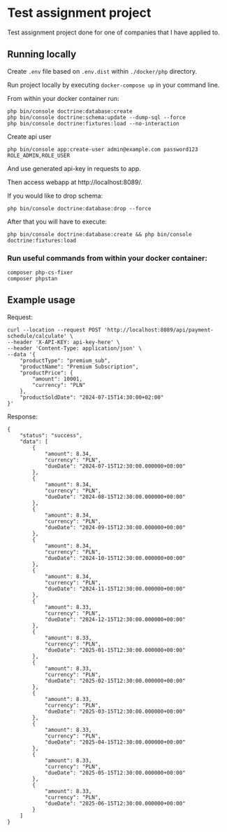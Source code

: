 # Test assignment project
Test assignment project done for one of companies that I have applied to.

## Running locally

Create `.env` file based on `.env.dist` within `./docker/php` directory.

Run project locally by executing  `docker-compose up` in your command line. 

From within your docker container run:
```
php bin/console doctrine:database:create
php bin/console doctrine:schema:update --dump-sql --force
php bin/console doctrine:fixtures:load --no-interaction
```

Create api user
```
php bin/console app:create-user admin@example.com password123 ROLE_ADMIN,ROLE_USER
```
And use generated api-key in requests to app.

Then access webapp at http://localhost:8089/.

If you would like to drop schema:
```
php bin/console doctrine:database:drop --force
```
After that you will have to execute:
```
php bin/console doctrine:database:create && php bin/console doctrine:fixtures:load
```

### Run useful commands from within your docker container:
```
composer php-cs-fixer
composer phpstan
```

## Example usage

Request:
```
curl --location --request POST 'http://localhost:8089/api/payment-schedule/calculate' \
--header 'X-API-KEY: api-key-here' \
--header 'Content-Type: application/json' \
--data '{
    "productType": "premium_sub",
    "productName": "Premium Subscription",
    "productPrice": {
        "amount": 10001,
        "currency": "PLN"
    },
    "productSoldDate": "2024-07-15T14:30:00+02:00"
}'
```
Response:
```
{
    "status": "success",
    "data": [
        {
            "amount": 8.34,
            "currency": "PLN",
            "dueDate": "2024-07-15T12:30:00.000000+00:00"
        },
        {
            "amount": 8.34,
            "currency": "PLN",
            "dueDate": "2024-08-15T12:30:00.000000+00:00"
        },
        {
            "amount": 8.34,
            "currency": "PLN",
            "dueDate": "2024-09-15T12:30:00.000000+00:00"
        },
        {
            "amount": 8.34,
            "currency": "PLN",
            "dueDate": "2024-10-15T12:30:00.000000+00:00"
        },
        {
            "amount": 8.34,
            "currency": "PLN",
            "dueDate": "2024-11-15T12:30:00.000000+00:00"
        },
        {
            "amount": 8.33,
            "currency": "PLN",
            "dueDate": "2024-12-15T12:30:00.000000+00:00"
        },
        {
            "amount": 8.33,
            "currency": "PLN",
            "dueDate": "2025-01-15T12:30:00.000000+00:00"
        },
        {
            "amount": 8.33,
            "currency": "PLN",
            "dueDate": "2025-02-15T12:30:00.000000+00:00"
        },
        {
            "amount": 8.33,
            "currency": "PLN",
            "dueDate": "2025-03-15T12:30:00.000000+00:00"
        },
        {
            "amount": 8.33,
            "currency": "PLN",
            "dueDate": "2025-04-15T12:30:00.000000+00:00"
        },
        {
            "amount": 8.33,
            "currency": "PLN",
            "dueDate": "2025-05-15T12:30:00.000000+00:00"
        },
        {
            "amount": 8.33,
            "currency": "PLN",
            "dueDate": "2025-06-15T12:30:00.000000+00:00"
        }
    ]
}
```